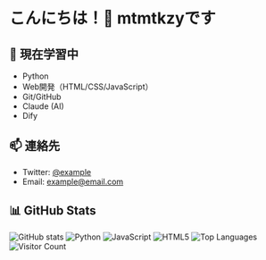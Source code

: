# こんにちは！👋 mtmtkzyです

## 🌱 現在学習中
- Python
- Web開発（HTML/CSS/JavaScript）
- Git/GitHub
- Claude (AI)
- Dify

## 📫 連絡先
- Twitter: [@example](https://twitter.com/example)
- Email: example@email.com

## 📊 GitHub Stats
![GitHub stats](https://github-readme-stats.vercel.app/api?username=mtmtkzy&show_icons=true)
![Python](https://img.shields.io/badge/-Python-3776AB?style=flat&logo=Python&logoColor=white)
![JavaScript](https://img.shields.io/badge/-JavaScript-F7DF1E?style=flat&logo=JavaScript&logoColor=black)
![HTML5](https://img.shields.io/badge/-HTML5-E34C26?style=flat&logo=HTML5&logoColor=white)
![Top Languages](https://github-readme-stats.vercel.app/api/top-langs/?username=mtmtkzy&layout=compact)
![Visitor Count](https://komarev.com/ghpvc/?username=mtmtkzy)
